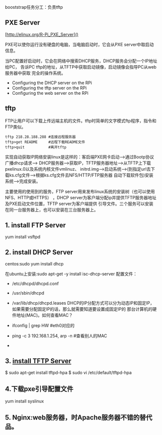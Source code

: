 
booststrap任务分工：负责tftp

## PXE Server
[http://elinux.org/R-Pi_PXE_Server]()

PXE可以使你运行没有硬盘的电脑，当电脑启动时，它会从PXE server中取启动信息。

当PC配置好启动时，它会在网络中搜索DHCP服务，DHCP服务会分配一个IP地址给PC，
告诉PC tftp的地址，从TFTP中获取启动镜像，启动镜像会指导PC从web服务器中获取
完全的操作系统。
 - Configuring the DHCP server on the RPi
 - Configuring the tftp server on the RPi
 - Configuring the web server on the RPi


## tftp
FTP让用户可以下载上传远端主机的文件。tftp时简单的文字模式ftp程序，指令和FTP类似。
```
tftp 218.28.188.288 #连接远程服务器 
tftp>get README     #远程下载README文件
tftp>quit           #离开tftp 
```

实现自动获取IP网络安装linux是这样的：客启端PXE网卡启动-->通过Bootp协议广播dhcp请求-->
DHCP服务器-->获取IP，TFTP服务器地址-->从TFTP上下载 pxelinux.0以及系统内核文件vmlinuz、
initrd.img-->启动系统-->(到指定url去下载ks.cfg文件-->根据ks.cfg文件去NFS/HTTP/FTP服务器
自动下载软件包)安装系统-->完成安装。

主要使用的使用到的服务，FTP server用来发布linux系统的安装树（也可以使用NFS、HTTP或HTTPS）
，DHCP server为客户端分配ip并提供TFTP服务器地址及PXE启动文件位置，TFTP server为客户端提供
引导文件。三个服务可以安装在同一台服务器上，也可以安装在三台服务器上。

## 1. install FTP Server
yum install vsftpd 

## 2. install DHCP Server
centos:sudo yum install dhcp

在ubuntu上安装:sudo apt-get -y install isc-dhcp-server
配置文件：
 - /etc/dhcpd/dhcpd.conf
 - /usr/sbin/dhcpd
 - /var/lib/dhcp/dhcpd.leases
DHCP的IP分配方式可以分为动态IP和固定IP，如果需要分配固定IP的话，那么就需要知道要设置成固定IP的
那台计算机的硬件地址(MAC)。如何查看MAC？
 
 - ifconfig | grep HW #eth0对应的
 - ping -c 3 192.168.1.254, arp -n #查看别人的MAC
 -  

## 3. [install TFTP Server](http://vinobkaranath.blogspot.jp/2014/06/install-tftp-server-in-ubuntu-1404.html)
$ sudo apt-get install tftpd-hpa
$ sudo vi /etc/default/tftpd-hpa

## 4.下载pxe引导配置文件
yum install syslinux

## 5. Nginx:web服务器，时Apache服务器不错的替代品。



